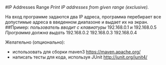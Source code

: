 #IP Addresses Range
*Print IP addresses from given range (exclusive).*

На вход программе задаются два IP адреса, программа перебирает все
допустимые адреса в введенном диапазоне и выдает их на экран.
##Пример:
*пользователь вводит с клавиатуры*
192.168.0.1 и 192.168.0.5
*Программа должна выдать*
192.168.0.2
192.168.0.3
192.168.0.4

Желательно (опционально):
- использовать для сборки maven3 https://maven.apache.org/
- написать тесты для кода, используя JUnit http://junit.org/junit4/

